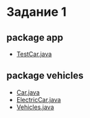 # Задание 1
## package app
  - [TestCar.java](https://github.com/Derev005/Java/blob/main/prac_4/packege_app%20/TestCar.java)
## package vehicles
  - [Car.java](https://github.com/Derev005/Java/blob/main/prac_4/packege_vehicles/Car.java)
  - [ElectricCar.java](https://github.com/Derev005/Java/blob/main/prac_4/packege_vehicles/ElectricCar.java)
  - [Vehicles.java](https://github.com/Derev005/Java/blob/main/prac_4/packege_vehicles/Vehicle.java)
